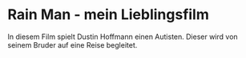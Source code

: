 # Rain Man - mein Lieblingsfilm

In diesem Film spielt Dustin Hoffmann einen Autisten.
Dieser wird von seinem Bruder auf eine Reise begleitet.




